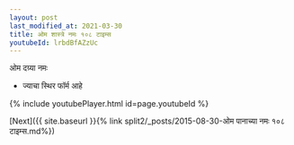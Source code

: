 ```yaml
---
layout: post
last_modified_at: 2021-03-30
title: ओम शास्त्रे नमः १०८ टाइम्स
youtubeId: lrbdBfAZzUc
---
```

 
 
 ओम दग्र्या नमः  
 
 -  ज्याचा स्थिर फॉर्म आहे 
 
  
 
  
 
 
 
 
 
 


{% include youtubePlayer.html id=page.youtubeId %}
 
[Next]({{ site.baseurl }}{% link  split2/_posts/2015-08-30-ओम पानाच्या नमः १०८ टाइम्स.md%})
 
